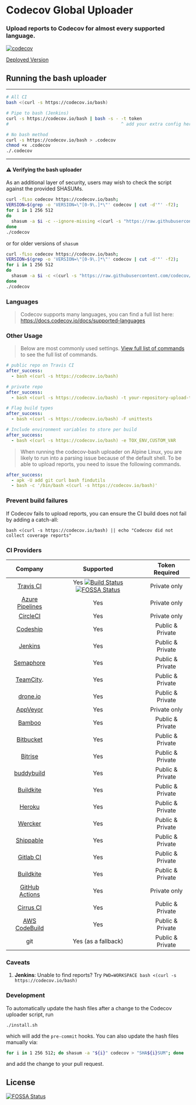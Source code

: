Codecov Global Uploader
=======================
### Upload reports to Codecov for almost every supported language.
[![codecov](https://codecov.io/gh/codecov/codecov-bash/branch/master/graph/badge.svg?token=iEvSTnW9Qm)](https://codecov.io/gh/codecov/codecov-bash)

[Deployed Version](https://codecov.io/bash)

## Running the bash uploader

-----
```bash
# All CI
bash <(curl -s https://codecov.io/bash)

# Pipe to bash (Jenkins)
curl -s https://codecov.io/bash | bash -s - -t token
#                                           ^ add your extra config here

# No bash method
curl -s https://codecov.io/bash > .codecov
chmod +x .codecov
./.codecov
```
-----

#### ⚠️ Verifying the bash uploader
As an additional layer of security, users may wish to check the script against the provided SHASUMs.

```bash
curl -fLso codecov https://codecov.io/bash;
VERSION=$(grep -o 'VERSION=\"[0-9\.]*\"' codecov | cut -d'"' -f2);
for i in 1 256 512
do
  shasum -a $i -c --ignore-missing <(curl -s "https://raw.githubusercontent.com/codecov/codecov-bash/${VERSION}/SHA${i}SUM")
done
./codecov
```

or for older versions of `shasum`

```bash
curl -fLso codecov https://codecov.io/bash;
VERSION=$(grep -o 'VERSION=\"[0-9\.]*\"' codecov | cut -d'"' -f2);
for i in 1 256 512
do
  shasum -a $i -c <(curl -s "https://raw.githubusercontent.com/codecov/codecov-bash/${VERSION}/SHA${i}SUM" | grep -w "codecov")
done
./codecov
```

### Languages
> Codecov supports many languages, you can find a full list here: https://docs.codecov.io/docs/supported-languages


### Other Usage
> Below are most commonly used settings. [View full list of commands](https://github.com/codecov/codecov-bash/blob/master/codecov#L56) to see the full list of commands.

```yaml
# public repo on Travis CI
after_success:
  - bash <(curl -s https://codecov.io/bash)
```

```yaml
# private repo
after_success:
  - bash <(curl -s https://codecov.io/bash) -t your-repository-upload-token
```

```yaml
# Flag build types
after_success:
  - bash <(curl -s https://codecov.io/bash) -F unittests
```

```yaml
# Include environment variables to store per build
after_success:
  - bash <(curl -s https://codecov.io/bash) -e TOX_ENV,CUSTOM_VAR
```

> When running the codecov-bash uploader on Alpine Linux, you are likely to run into a parsing issue because of the default shell. To be able to upload reports, you need to issue the following commands.

```yaml
after_success:
  - apk -U add git curl bash findutils
  - bash -c '/bin/bash <(curl -s https://codecov.io/bash)'
```

### Prevent build failures
If Codecov fails to upload reports, you can ensure the CI build does not fail by adding a catch-all:

```
bash <(curl -s https://codecov.io/bash) || echo "Codecov did not collect coverage reports"
```


### CI Providers

|                       Company                       |                                                                    Supported                                                                     | Token Required   |
|:---------------------------------------------------:|:------------------------------------------------------------------------------------------------------------------------------------------------:|:----------------:|
| [Travis CI](https://travis-ci.org/)                 | Yes [![Build Status](https://secure.travis-ci.org/codecov/codecov-bash.svg?branch=master)](http://travis-ci.org/codecov/codecov-bash) [![FOSSA Status](https://app.fossa.com/api/projects/git%2Bgithub.com%2Fcodecov%2Fcodecov-bash.svg?type=shield)](https://app.fossa.com/projects/git%2Bgithub.com%2Fcodecov%2Fcodecov-bash?ref=badge_shield) | Private only |
| [Azure Pipelines](https://azure.microsoft.com/en-us/services/devops/pipelines/) | Yes | Private only |
| [CircleCI](https://circleci.com/)                   | Yes | Private only     |
| [Codeship](https://codeship.com/)                   | Yes | Public & Private |
| [Jenkins](https://jenkins-ci.org/)                  | Yes | Public & Private |
| [Semaphore](https://semaphoreci.com/)               | Yes | Public & Private |
| [TeamCity](https://www.jetbrains.com/teamcity/).    | Yes | Public & Private |
| [drone.io](https://drone.io/)                       | Yes | Public & Private |
| [AppVeyor](http://www.appveyor.com/)                | Yes | Private only     |
| [Bamboo](https://www.atlassian.com/software/bamboo) | Yes | Public & Private |
| [Bitbucket](https://bitbucket.org/product/features/pipelines) | Yes | Public & Private |
| [Bitrise](https://bitrise.io/)                      | Yes | Public & Private |
| [buddybuild](https://buddybuild.com)                | Yes | Public & Private |
| [Buildkite](https://buildkite.com)                  | Yes | Public & Private |
| [Heroku](https://heroku.com)                        | Yes | Public & Private |
| [Wercker](http://wercker.com/)                      | Yes | Public & Private |
| [Shippable](http://www.shippable.com/)              | Yes | Public & Private |
| [Gitlab CI](https://about.gitlab.com/gitlab-ci/)    | Yes | Public & Private |
| [Buildkite](https://buildkite.com)                  | Yes | Public & Private |
| [GitHub Actions](https://github.com/features/actions) | Yes | Private only |
| [Cirrus CI](https://cirrus-ci.org/)                 | Yes | Public & Private |
| [AWS CodeBuild](https://aws.amazon.com/codebuild/)  | Yes | Public & Private |
| git                                                 | Yes (as a fallback) | Public & Private |


### Caveats

1. **Jenkins**: Unable to find reports? Try `PWD=WORKSPACE bash <(curl -s https://codecov.io/bash)`


### Development

To automatically update the hash files after a change to the Codecov uploader script, run

```
./install.sh
```

which will add the `pre-commit` hooks. You can also update the hash files manually via:

```bash
for i in 1 256 512; do shasum -a "${i}" codecov > "SHA${i}SUM"; done
```

and add the change to your pull request.


## License
[![FOSSA Status](https://app.fossa.com/api/projects/git%2Bgithub.com%2Fcodecov%2Fcodecov-bash.svg?type=large)](https://app.fossa.com/projects/git%2Bgithub.com%2Fcodecov%2Fcodecov-bash?ref=badge_large)
